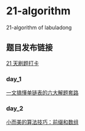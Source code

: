 # 21-algorithm
21-algorithm of labuladong

##  题目发布链接
[21 天刷题打卡](https://github.com/labuladong/challenge/issues)

### day_1
[一文搞懂单链表的六大解题套路](https://labuladong.github.io/algo/2/18/17/)

### day_2
[小而美的算法技巧：前缀和数组](https://labuladong.github.io/algo/2/22/56/)